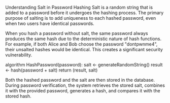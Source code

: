 Understanding Salt in Password Hashing
Salt is a random string that is added to a password before it undergoes the hashing process. The primary purpose of salting is to add uniqueness to each hashed password, even when two users have identical passwords.

When you hash a password without salt, the same password always produces the same hash due to the deterministic nature of hash functions. For example, if both Alice and Bob choose the password "dontpwnme4", their unsalted hashes would be identical. This creates a significant security vulnerability.

algorithm HashPassword(password):
salt <- generateRandomString()
result <- hash(password + salt)
return (result, salt)

Both the hashed password and the salt are then stored in the database. During password verification, the system retrieves the stored salt, combines it with the provided password, generates a hash, and compares it with the stored hash.
